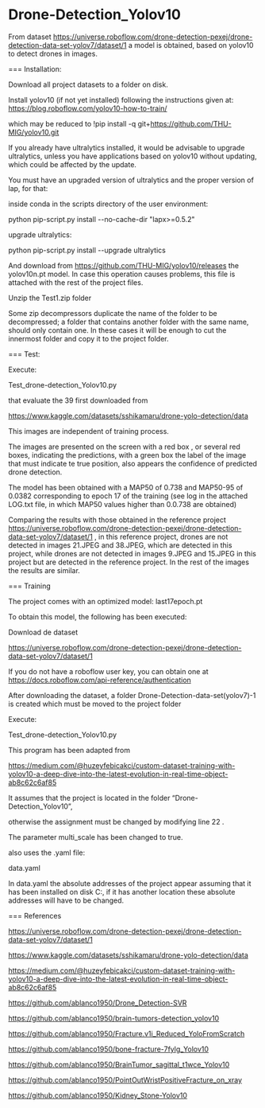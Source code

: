# Drone-Detection_Yolov10
From dataset https://universe.roboflow.com/drone-detection-pexej/drone-detection-data-set-yolov7/dataset/1  a model is obtained, based on yolov10 to detect drones in images. 

=== Installation:

 Download all project datasets to a folder on disk.

Install yolov10 (if not yet installed) following the instructions given at: https://blog.roboflow.com/yolov10-how-to-train/ 

which may be reduced to !pip install -q git+https://github.com/THU-MIG/yolov10.git

If you already have ultralytics installed, it would be advisable to upgrade ultralytics, unless you have applications based on yolov10 without updating, which could be affected by the update.

You must have an upgraded version of ultralytics and the proper version of lap, for that:

inside conda in the scripts directory of the user environment:

python pip-script.py install --no-cache-dir "lapx>=0.5.2"

upgrade ultralytics:

python pip-script.py install --upgrade ultralytics

And download from https://github.com/THU-MIG/yolov10/releases the yolov10n.pt model. In case this operation causes problems, this file is attached with the rest of the project files.

Unzip the Test1.zip folder

Some zip decompressors duplicate the name of the folder to be decompressed; a folder that contains another folder with the same name, should only contain one. In these cases it will be enough to cut the innermost folder and copy it to the project folder.

=== Test:

Execute:

Test_drone-detection_Yolov10.py
 
that evaluate the 39 first downloaded from 

https://www.kaggle.com/datasets/sshikamaru/drone-yolo-detection/data

This images are independent of training process.

The images are presented on the screen with a red box , or several red boxes, indicating the predictions, with a green box the label of the image that must indicate te true position, also appears the confidence of predicted drone detection.





The model has been obtained with a MAP50 of 0.738 and MAP50-95 of 0.0382 corresponding to epoch 17 of the training (see log in the attached LOG.txt file, in which MAP50 values ​​higher than 0.0.738  are obtained)

Comparing the results with those obtained in the reference project https://universe.roboflow.com/drone-detection-pexej/drone-detection-data-set-yolov7/dataset/1 , in this reference project, drones are not detected in images 21.JPEG and 38.JPEG, which are detected in this project, while drones are not detected in images 9.JPEG and 15.JPEG in this project but are detected in the reference project. In the rest of the images the results are similar.



=== Training

The project comes with an optimized model: last17epoch.pt

To obtain this model, the following has been executed:

 Download de dataset

 https://universe.roboflow.com/drone-detection-pexej/drone-detection-data-set-yolov7/dataset/1

If you do not have a roboflow user key, you can obtain one at
https://docs.roboflow.com/api-reference/authentication

After downloading the dataset, a folder Drone-Detection-data-set(yolov7)-1 is created which must be moved to the project folder

Execute:

 Test_drone-detection_Yolov10.py

This program has been adapted from

 https://medium.com/@huzeyfebicakci/custom-dataset-training-with-yolov10-a-deep-dive-into-the-latest-evolution-in-real-time-object-ab8c62c6af85

It assumes that the project is located in the folder 
“Drone-Detection_Yolov10”, 

otherwise the assignment must be changed by modifying line 22 .

The parameter multi_scale has been changed to true.

also uses the .yaml file:

data.yaml

In data.yaml the absolute addresses of the project appear assuming that it has been installed on disk C:, if it has another location these absolute addresses will have to be changed.



=== References

https://universe.roboflow.com/drone-detection-pexej/drone-detection-data-set-yolov7/dataset/1

https://www.kaggle.com/datasets/sshikamaru/drone-yolo-detection/data

https://medium.com/@huzeyfebicakci/custom-dataset-training-with-yolov10-a-deep-dive-into-the-latest-evolution-in-real-time-object-ab8c62c6af85 

https://github.com/ablanco1950/Drone_Detection-SVR

https://github.com/ablanco1950/brain-tumors-detection_yolov10

https://github.com/ablanco1950/Fracture.v1i_Reduced_YoloFromScratch

https://github.com/ablanco1950/bone-fracture-7fylg_Yolov10

https://github.com/ablanco1950/BrainTumor_sagittal_t1wce_Yolov10

https://github.com/ablanco1950/PointOutWristPositiveFracture_on_xray

https://github.com/ablanco1950/Kidney_Stone-Yolov10
